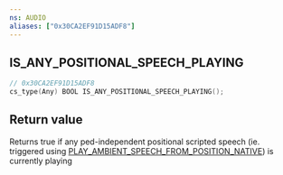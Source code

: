 ```yaml
---
ns: AUDIO
aliases: ["0x30CA2EF91D15ADF8"]
---
```

## IS_ANY_POSITIONAL_SPEECH_PLAYING

```c
// 0x30CA2EF91D15ADF8
cs_type(Any) BOOL IS_ANY_POSITIONAL_SPEECH_PLAYING();
```

## Return value
Returns true if any ped-independent positional scripted speech (ie. triggered using [PLAY_AMBIENT_SPEECH_FROM_POSITION_NATIVE](#_0xED640017ED337E45)) is currently playing
